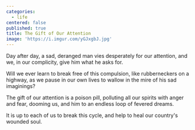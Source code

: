 ```yaml
---
categories:
  - life
centered: false
published: true
title: The Gift of Our Attention
image: 'https://i.imgur.com/yGJxgbJ.jpg'
---
```

Day after day,
a sad, deranged man
vies desperately for our attention,
and we, in our complicity,
give him what he asks for.

Will we ever learn
to break free of this compulsion,
like rubberneckers on a highway,
as we pause in our own lives
to wallow in the mire
of his sad imaginings?

The gift of our attention
is a poison pill,
polluting all our spirits
with anger and fear,
dooming us, and him
to an endless loop
of fevered dreams.

It is up to each of us
to break this cycle,
and help to heal
our country's wounded soul.



